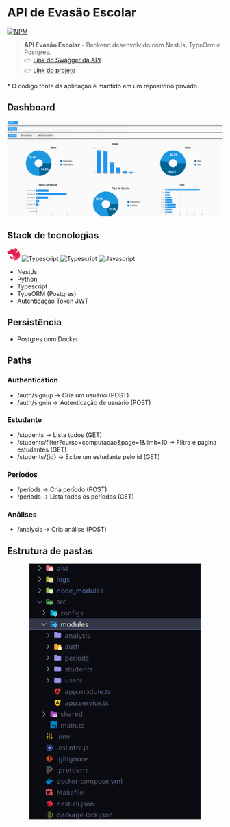 # API de Evasão Escolar

[![NPM](https://img.shields.io/npm/l/react)](https://github.com/venzel/api-evasao-escolar-nestjs/blob/master/LICENSE)

> **API Evasão Escolar** - Backend desenvolvido com NestJs, TypeOrm e Postgres.<br /> 👉 <a href="http://143.198.112.106:3000/api/" target="_blank"> Link do Swagger da API</a><br />👉 <a href="https://evasaoifpbcg.com.br" target="_blank">Link do projeto</a>

\* O código fonte da aplicação é mantido em um repositório privado.

## Dashboard

<img src="./media/images/dashboard.png" />

## Stack de tecnologias

<p align="left">
  <img src="./media/images/nestjs.svg" alt="NestJs" title="NestJs" width="30" height="30" />
  <img src="https://cdn.worldvectorlogo.com/logos/python-5.svg" alt="Typescript" title="Typescript" width="30" height="30" />  
  <img src="https://cdn.worldvectorlogo.com/logos/typescript.svg" alt="Typescript" title="Typescript" width="30" height="30" />
  <img src="https://cdn.worldvectorlogo.com/logos/logo-javascript.svg" alt="Javascript" title="Javascript" width="30" height="30" />
</p>

-   NestJs
-   Python
-   Typescript
-   TypeORM (Postgres)
-   Autenticação Token JWT

## Persistência

-   Postgres com Docker

## Paths

### Authentication

-   /auth/signup -> Cria um usuário (POST)
-   /auth/signin -> Autenticação de usuário (POST)

### Estudante

-   /students -> Lista todos (GET)
-   /students/filter?curso=computacao&page=1&limit=10 -> Filtra e pagina estudantes (GET)
-   /students/{id} -> Exibe um estudante pelo id (GET)

### Períodos

-   /periods -> Cria período (POST)
-   /periods -> Lista todos os períodos (GET)

### Análises

-   /analysis -> Cria análise (POST)

## Estrutura de pastas

<p align="center"><img src="./media/images/folders-v2.png" width="400" /></p>
